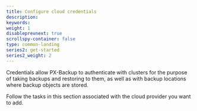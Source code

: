 ```yaml
---
title: Configure cloud credentials
description: 
keywords: 
weight: 1
disableprevnext: true
scrollspy-container: false
type: common-landing
series2: get-started
series2_weight: 2
---
```


Credentials allow PX-Backup to authenticate with clusters for the purpose of taking backups and restoring to them, as well as with backup locations where backup objects are stored. 

Follow the tasks in this section associated with the cloud provider you want to add. 